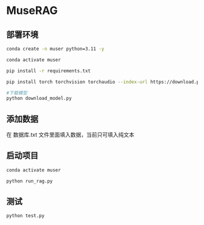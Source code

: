 # MuseRAG


## 部署环境
```bash
conda create -n muser python=3.11 -y

conda activate muser

pip install -r requirements.txt

pip install torch torchvision torchaudio --index-url https://download.pytorch.org/whl/cu118

#下载模型
python download_model.py
```

## 添加数据
在 数据库.txt  文件里面填入数据，当前只可填入纯文本


## 启动项目

```bash
conda activate muser

python run_rag.py
```

## 测试
```bash
python test.py
```
